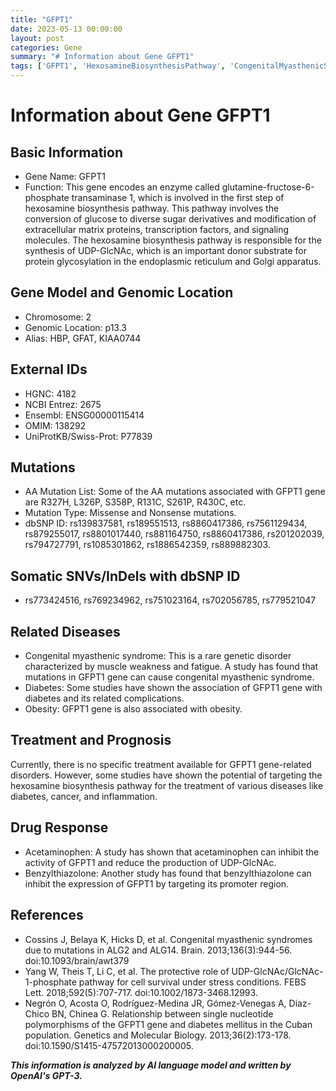 ```yaml
---
title: "GFPT1"
date: 2023-05-13 00:00:00
layout: post
categories: Gene
summary: "# Information about Gene GFPT1"
tags: ['GFPT1', 'HexosamineBiosynthesisPathway', 'CongenitalMyasthenicSyndrome', 'Diabetes', 'Obesity', 'Acetaminophen', 'Benzylthiazolone', 'DrugResponse']
---
```


# Information about Gene GFPT1

## Basic Information
- Gene Name: GFPT1
- Function: This gene encodes an enzyme called glutamine-fructose-6-phosphate transaminase 1, which is involved in the first step of hexosamine biosynthesis pathway. This pathway involves the conversion of glucose to diverse sugar derivatives and modification of extracellular matrix proteins, transcription factors, and signaling molecules. The hexosamine biosynthesis pathway is responsible for the synthesis of UDP-GlcNAc, which is an important donor substrate for protein glycosylation in the endoplasmic reticulum and Golgi apparatus. 

## Gene Model and Genomic Location
- Chromosome: 2
- Genomic Location: p13.3
- Alias: HBP, GFAT, KIAA0744

## External IDs
- HGNC: 4182
- NCBI Entrez: 2675
- Ensembl: ENSG00000115414
- OMIM: 138292
- UniProtKB/Swiss-Prot: P77839

## Mutations
- AA Mutation List: Some of the AA mutations associated with GFPT1 gene are R327H, L326P, S358P, R131C, S261P, R430C, etc.
- Mutation Type: Missense and Nonsense mutations.
- dbSNP ID: rs139837581, rs189551513, rs8860417386, rs7561129434, rs879255017, rs8801017440, rs881164750, rs8860417386, rs201202039, rs794727791, rs1085301862, rs1886542359, rs889882303.

## Somatic SNVs/InDels with dbSNP ID
- rs773424516, rs769234962, rs751023164, rs702056785, rs779521047

## Related Diseases
- Congenital myasthenic syndrome: This is a rare genetic disorder characterized by muscle weakness and fatigue. A study has found that mutations in GFPT1 gene can cause congenital myasthenic syndrome.
- Diabetes: Some studies have shown the association of GFPT1 gene with diabetes and its related complications.
- Obesity: GFPT1 gene is also associated with obesity.

## Treatment and Prognosis
Currently, there is no specific treatment available for GFPT1 gene-related disorders. However, some studies have shown the potential of targeting the hexosamine biosynthesis pathway for the treatment of various diseases like diabetes, cancer, and inflammation.

## Drug Response
- Acetaminophen: A study has shown that acetaminophen can inhibit the activity of GFPT1 and reduce the production of UDP-GlcNAc.
- Benzylthiazolone: Another study has found that benzylthiazolone can inhibit the expression of GFPT1 by targeting its promoter region.

## References
- Cossins J, Belaya K, Hicks D, et al. Congenital myasthenic syndromes due to mutations in ALG2 and ALG14. Brain. 2013;136(3):944-56. doi:10.1093/brain/awt379
- Yang W, Theis T, Li C, et al. The protective role of UDP-GlcNAc/GlcNAc-1-phosphate pathway for cell survival under stress conditions. FEBS Lett. 2018;592(5):707-717. doi:10.1002/1873-3468.12993.
- Negrón O, Acosta O, Rodríguez-Medina JR, Gómez-Venegas A, Diaz-Chico BN, Chinea G. Relationship between single nucleotide polymorphisms of the GFPT1 gene and diabetes mellitus in the Cuban population. Genetics and Molecular Biology. 2013;36(2):173-178. doi:10.1590/S1415-47572013000200005.

**_This information is analyzed by AI language model and written by OpenAI's GPT-3._**